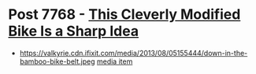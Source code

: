 # Post 7768 - [This Cleverly Modified Bike Is a Sharp Idea](https://www.ifixit.com/News/7768/modified-bike-in-mumbai)

- https://valkyrie.cdn.ifixit.com/media/2013/08/05155444/down-in-the-bamboo-bike-belt.jpeg [media item](media-28118.md)